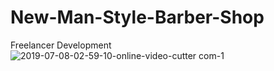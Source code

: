 # New-Man-Style-Barber-Shop
Freelancer Development <br>
![2019-07-08-02-59-10-_online-video-cutter com_-_1_](https://user-images.githubusercontent.com/49910898/60786685-cad3f700-a12d-11e9-8ede-9eac7fb08e2a.gif)



